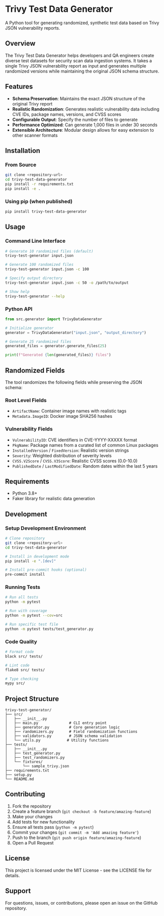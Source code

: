 # Trivy Test Data Generator

A Python tool for generating randomized, synthetic test data based on Trivy JSON vulnerability reports.

## Overview

The Trivy Test Data Generator helps developers and QA engineers create diverse test datasets for security scan data ingestion systems. It takes a single Trivy JSON vulnerability report as input and generates multiple randomized versions while maintaining the original JSON schema structure.

## Features

- **Schema Preservation**: Maintains the exact JSON structure of the original Trivy report
- **Realistic Randomization**: Generates realistic vulnerability data including CVE IDs, package names, versions, and CVSS scores
- **Configurable Output**: Specify the number of files to generate
- **Performance Optimized**: Can generate 1,000 files in under 30 seconds
- **Extensible Architecture**: Modular design allows for easy extension to other scanner formats

## Installation

### From Source

```bash
git clone <repository-url>
cd trivy-test-data-generator
pip install -r requirements.txt
pip install -e .
```

### Using pip (when published)

```bash
pip install trivy-test-data-generator
```

## Usage

### Command Line Interface

```bash
# Generate 10 randomized files (default)
trivy-test-generator input.json

# Generate 100 randomized files
trivy-test-generator input.json -c 100

# Specify output directory
trivy-test-generator input.json -c 50 -o /path/to/output

# Show help
trivy-test-generator --help
```

### Python API

```python
from src.generator import TrivyDataGenerator

# Initialize generator
generator = TrivyDataGenerator("input.json", "output_directory")

# Generate 25 randomized files
generated_files = generator.generate_files(25)

print(f"Generated {len(generated_files)} files")
```

## Randomized Fields

The tool randomizes the following fields while preserving the JSON schema:

### Root Level Fields
- `ArtifactName`: Container image names with realistic tags
- `Metadata.ImageID`: Docker image SHA256 hashes

### Vulnerability Fields
- `VulnerabilityID`: CVE identifiers in CVE-YYYY-XXXXX format
- `PkgName`: Package names from a curated list of common Linux packages
- `InstalledVersion` / `FixedVersion`: Realistic version strings
- `Severity`: Weighted distribution of severity levels
- `CVSS.V2Score` / `CVSS.V3Score`: Realistic CVSS scores (0.0-10.0)
- `PublishedDate` / `LastModifiedDate`: Random dates within the last 5 years

## Requirements

- Python 3.8+
- Faker library for realistic data generation

## Development

### Setup Development Environment

```bash
# Clone repository
git clone <repository-url>
cd trivy-test-data-generator

# Install in development mode
pip install -e ".[dev]"

# Install pre-commit hooks (optional)
pre-commit install
```

### Running Tests

```bash
# Run all tests
python -m pytest

# Run with coverage
python -m pytest --cov=src

# Run specific test file
python -m pytest tests/test_generator.py
```

### Code Quality

```bash
# Format code
black src/ tests/

# Lint code
flake8 src/ tests/

# Type checking
mypy src/
```

## Project Structure

```
trivy-test-generator/
├── src/
│   ├── __init__.py
│   ├── main.py              # CLI entry point
│   ├── generator.py         # Core generation logic
│   ├── randomizers.py       # Field randomization functions
│   ├── validators.py        # JSON schema validation
│   └── utils.py            # Utility functions
├── tests/
│   ├── __init__.py
│   ├── test_generator.py
│   ├── test_randomizers.py
│   └── fixtures/
│       └── sample_trivy.json
├── requirements.txt
├── setup.py
└── README.md
```

## Contributing

1. Fork the repository
2. Create a feature branch (`git checkout -b feature/amazing-feature`)
3. Make your changes
4. Add tests for new functionality
5. Ensure all tests pass (`python -m pytest`)
6. Commit your changes (`git commit -m 'Add amazing feature'`)
7. Push to the branch (`git push origin feature/amazing-feature`)
8. Open a Pull Request

## License

This project is licensed under the MIT License - see the LICENSE file for details.

## Support

For questions, issues, or contributions, please open an issue on the GitHub repository.
